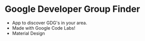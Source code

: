 # Google Developer Group Finder
- App to discover GDG's in your area.
- Made with Google Code Labs!
- Material Design